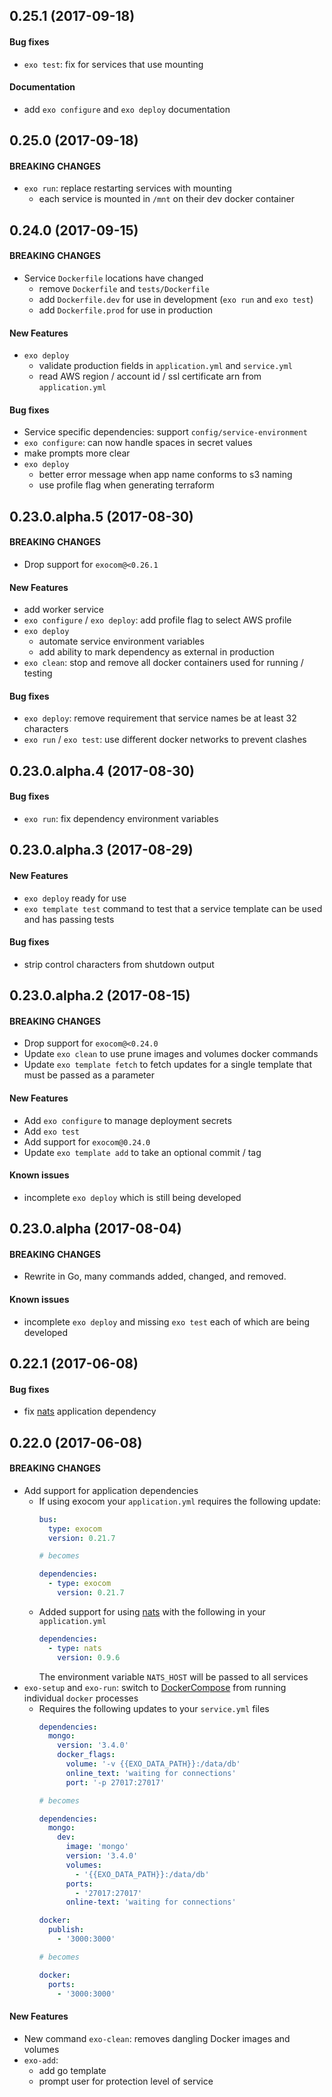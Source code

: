 ## 0.25.1 (2017-09-18)

#### Bug fixes

* `exo test`: fix for services that use mounting

#### Documentation

* add `exo configure` and `exo deploy` documentation

## 0.25.0 (2017-09-18)

#### BREAKING CHANGES

* `exo run`: replace restarting services with mounting
  * each service is mounted in `/mnt` on their dev docker container

## 0.24.0 (2017-09-15)

#### BREAKING CHANGES

* Service `Dockerfile` locations have changed
  * remove `Dockerfile` and `tests/Dockerfile`
  * add `Dockerfile.dev` for use in development (`exo run` and `exo test`)
  * add `Dockerfile.prod` for use in production

#### New Features

* `exo deploy`
  * validate production fields in `application.yml` and `service.yml`
  * read AWS region / account id / ssl certificate arn from `application.yml`

#### Bug fixes

* Service specific dependencies: support `config/service-environment`
* `exo configure`: can now handle spaces in secret values
* make prompts more clear
* `exo deploy`
  * better error message when app name conforms to s3 naming
  * use profile flag when generating terraform

## 0.23.0.alpha.5 (2017-08-30)

#### BREAKING CHANGES

* Drop support for `exocom@<0.26.1`

#### New Features

* add worker service
* `exo configure` / `exo deploy`: add profile flag to select AWS profile
* `exo deploy`
  * automate service environment variables
  * add ability to mark dependency as external in production
* `exo clean`: stop and remove all docker containers used for running / testing

#### Bug fixes

* `exo deploy`: remove requirement that service names be at least 32 characters
* `exo run` / `exo test`: use different docker networks to prevent clashes

## 0.23.0.alpha.4 (2017-08-30)

#### Bug fixes

* `exo run`: fix dependency environment variables

## 0.23.0.alpha.3 (2017-08-29)

#### New Features

* `exo deploy` ready for use
* `exo template test` command to test that a service template can be used and has passing tests

#### Bug fixes

* strip control characters from shutdown output

## 0.23.0.alpha.2 (2017-08-15)

#### BREAKING CHANGES

* Drop support for `exocom@<0.24.0`
* Update `exo clean` to use prune images and volumes docker commands
* Update `exo template fetch` to fetch updates for a single template that must be passed as a parameter

#### New Features

* Add `exo configure` to manage deployment secrets
* Add `exo test`
* Add support for `exocom@0.24.0`
* Update `exo template add` to take an optional commit / tag

#### Known issues

* incomplete `exo deploy` which is still being developed

## 0.23.0.alpha (2017-08-04)

#### BREAKING CHANGES

* Rewrite in Go, many commands added, changed, and removed.

#### Known issues

* incomplete `exo deploy` and missing `exo test` each of which are being developed

## 0.22.1 (2017-06-08)

#### Bug fixes
* fix [nats](http://nats.io/) application dependency

## 0.22.0 (2017-06-08)

#### BREAKING CHANGES

* Add support for application dependencies
  * If using exocom your `application.yml` requires the following update:
    ```yml
    bus:
      type: exocom
      version: 0.21.7

    # becomes

    dependencies:
      - type: exocom
        version: 0.21.7
    ```
  * Added support for using [nats](http://nats.io/) with the following in your `application.yml`
    ```yml
    dependencies:
      - type: nats
        version: 0.9.6
    ```
    The environment variable `NATS_HOST` will be passed to all services
* `exo-setup`  and `exo-run`: switch to [DockerCompose](https://docs.docker.com/compose/) from running individual `docker` processes
  * Requires the following updates to your `service.yml` files
    ```yml
    dependencies:
      mongo:
        version: '3.4.0'
        docker_flags:
          volume: '-v {{EXO_DATA_PATH}}:/data/db'
          online_text: 'waiting for connections'
          port: '-p 27017:27017'

    # becomes

    dependencies:
      mongo:
        dev:
          image: 'mongo'
          version: '3.4.0'
          volumes:
            - '{{EXO_DATA_PATH}}:/data/db'
          ports:
            - '27017:27017'
          online-text: 'waiting for connections'
    ```
    ```yml
    docker:
      publish:
        - '3000:3000'

    # becomes

    docker:
      ports:
        - '3000:3000'
    ```

#### New Features

* New command `exo-clean`: removes dangling Docker images and volumes
* `exo-add`:
  * add go template
  * prompt user for protection level of service
